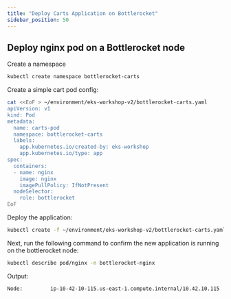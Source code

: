```yaml
---
title: "Deploy Carts Application on Bottlerocket"
sidebar_position: 50
---
```


## Deploy nginx pod on a Bottlerocket node

Create a namespace

```bash
kubectl create namespace bottlerocket-carts
```

Create a simple cart pod config:

```bash
cat <<EoF > ~/environment/eks-workshop-v2/bottlerocket-carts.yaml
apiVersion: v1
kind: Pod
metadata:
  name: carts-pod
  namespace: bottlerocket-carts
  labels:
    app.kubernetes.io/created-by: eks-workshop
    app.kubernetes.io/type: app
spec:
  containers:
  - name: nginx
    image: nginx
    imagePullPolicy: IfNotPresent
  nodeSelector:
    role: bottlerocket
EoF
```

Deploy the application:

```bash
kubectl create -f ~/environment/eks-workshop-v2/bottlerocket-carts.yaml
```

Next, run the following command to confirm the new application is running on the bottlerocket node:

```bash
kubectl describe pod/nginx -n bottlerocket-nginx
```

Output:

```bash
Node:         ip-10-42-10-115.us-east-1.compute.internal/10.42.10.115
```

